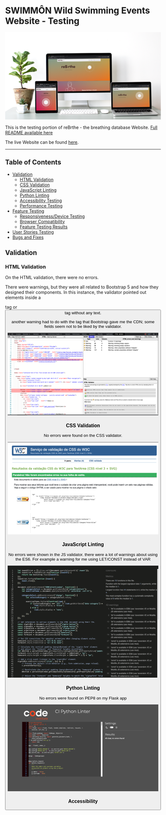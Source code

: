 # SWIMMÔN Wild Swimming Events Website - Testing

![Mockup](https://raw.githubusercontent.com/antoniodegou/mod3_rebrthe_mongo/main/readme-img/mockup.png)


This is the testing portion of reBrthe - the breathing database Website. [Full README available here](README.md) 



The live Website can be found [here](https://swim-mon.herokuapp.com/).

---

## Table of Contents

 
- [Validation](#validation)
    - [HTML Validation](#html-validation)
    - [CSS Validation](#css-validation)
    - [JavaScript Linting](#javascript-linting)
    - [Python Linting](#python-linting)
    - [Accessibility Testing](#accessibility)
    - [Performance Testing](#performance)
- [Feature Testing](#feature-testing)
    - [Responsiveness/Device Testing](#responsiveness--device-testing)
    - [Browser Compatibility](#browser-compatibility)
    - [Feature Testing Results](#feature-testing-results)
- [User Stories Testing](#user-stories-testing)
- [Bugs and Fixes](#bugs--fixes)


## Validation

### HTML Validation

On the HTML validation, there were no errors.


There were warnings, but they were all related to Bootstrap 5 and how they designed their components. In this instance, the validator pointed out elements inside a <p> tag or <button> tag without any text. 

another warning had to do with the <link> tag that Bootstrap gave me the CDN; some fields seem not to be liked by the validator.


![HTML VALID](https://raw.githubusercontent.com/antoniodegou/mod3_rebrthe_mongo/main/readme-img/html-valid.png)

### CSS Validation

No errors were found on the CSS validator.

![CSS VALID](https://raw.githubusercontent.com/antoniodegou/mod3_rebrthe_mongo/main/readme-img/css-valid.png)

### JavaScript Linting

No errors were shown in the JS validator. there were a lot of warnings about using the ES6. For example a warning for me using LET/CONST instead of VAR

![JS VALID](https://raw.githubusercontent.com/antoniodegou/mod3_rebrthe_mongo/main/readme-img/js-valid.png)

### Python Linting

No errors were found on PEP8 on my Flask app

![PYTHON VALID](https://raw.githubusercontent.com/antoniodegou/mod3_rebrthe_mongo/main/readme-img/py-valid.png)


### Accessibility